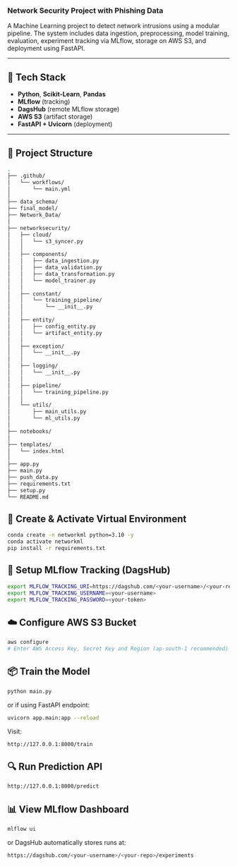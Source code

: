 ### Network Security Project with Phishing Data 

A Machine Learning project to detect network intrusions using a modular pipeline. The system includes data ingestion, preprocessing, model training, evaluation, experiment tracking via MLflow, storage on AWS S3, and deployment using FastAPI.

---

## 🚀 Tech Stack
- **Python**, **Scikit-Learn**, **Pandas**
- **MLflow** (tracking)
- **DagsHub** (remote MLflow storage)
- **AWS S3** (artifact storage)
- **FastAPI + Uvicorn** (deployment)

---

## 📁 Project Structure

```bash
.
├── .github/
│   └── workflows/
│       └── main.yml
│
├── data_schema/
├── final_model/
├── Network_Data/
│
├── networksecurity/
│   ├── cloud/
│   │   └── s3_syncer.py
│   │
│   ├── components/
│   │   ├── data_ingestion.py
│   │   ├── data_validation.py
│   │   ├── data_transformation.py
│   │   └── model_trainer.py
│   │
│   ├── constant/
│   │   └── training_pipeline/
│   │       └── __init__.py
│   │
│   ├── entity/
│   │   ├── config_entity.py
│   │   └── artifact_entity.py
│   │
│   ├── exception/
│   │   └── __init__.py
│   │
│   ├── logging/
│   │   └── __init__.py
│   │
│   ├── pipeline/
│   │   └── training_pipeline.py
│   │
│   └── utils/
│       ├── main_utils.py
│       └── ml_utils.py
│
├── notebooks/
│
├── templates/
│   └── index.html
│
├── app.py
├── main.py
├── push_data.py
├── requirements.txt
├── setup.py
└── README.md

```

## 🧩 Create & Activate Virtual Environment
```bash
conda create -n networkml python=3.10 -y
conda activate networkml
pip install -r requirements.txt
```


## 🧪 Setup MLflow Tracking (DagsHub)
```bash
export MLFLOW_TRACKING_URI=https://dagshub.com/<your-username>/<your-repo>.mlflow
export MLFLOW_TRACKING_USERNAME=<your-username>
export MLFLOW_TRACKING_PASSWORD=<your-token>
```

## ☁️ Configure AWS S3 Bucket
```bash
aws configure
# Enter AWS Access Key, Secret Key and Region (ap-south-1 recommended)
```

## 📦 Train the Model
```bash
python main.py
```
or if using FastAPI endpoint:
```bash
uvicorn app.main:app --reload
```
Visit:
```arduino
http://127.0.0.1:8000/train
```

## 🔍 Run Prediction API
```bash
http://127.0.0.1:8000/predict
```

## 📊 View MLflow Dashboard
```bash
mlflow ui
```
or DagsHub automatically stores runs at:
```bash
https://dagshub.com/<your-username>/<your-repo>/experiments
```
